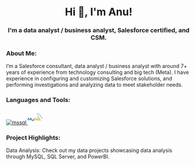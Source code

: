 <h1 align="center">Hi 👋, I'm Anu!</h1>                                                  
<h3 align="center">I'm a data analyst / business analyst, Salesforce certified, and CSM.</h3>

<h3 align="left">About Me:</h3>

I’m a Salesforce consultant, data analyst / business analyst with around 7+ years of experience from technology consulting and big tech (Meta). I have experience in configuring and customizing Salesforce solutions, and performing investigations and analyzing data to meet stakeholder needs. 

<h3 align="left">Languages and Tools:</h3>
<p align="left"> <a href="https://www.microsoft.com/en-us/sql-server" target="_blank" rel="noreferrer"> <img src="https://www.svgrepo.com/show/303229/microsoft-sql-server-logo.svg" alt="mssql" width="40" height="40"/> </a> <a href="https://www.mysql.com/" target="_blank" rel="noreferrer"> <img src="https://raw.githubusercontent.com/devicons/devicon/master/icons/mysql/mysql-original-wordmark.svg" alt="mysql" width="40" height="40"/> </a> </p>

<h3 align="left">Project Highlights:</h3>

Data Analysis: Check out my data projects showcasing data analysis through MySQL, SQL Server, and PowerBI. 



